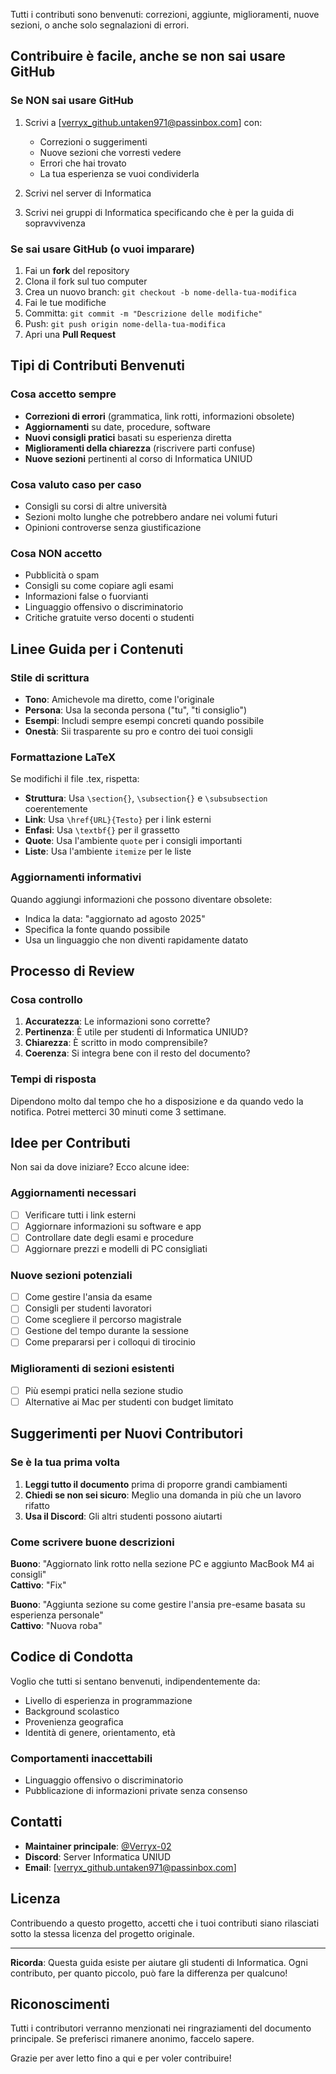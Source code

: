 Tutti i contributi sono benvenuti: correzioni, aggiunte, miglioramenti, nuove sezioni, o anche solo segnalazioni di errori.

## Contribuire è facile, anche se non sai usare GitHub

### Se NON sai usare GitHub

1. Scrivi a [verryx_github.untaken971@passinbox.com] con:
    - Correzioni o suggerimenti
    - Nuove sezioni che vorresti vedere
    - Errori che hai trovato
    - La tua esperienza se vuoi condividerla
    
2. Scrivi nel server di Informatica
    
3. Scrivi nei gruppi di Informatica specificando che è per la guida di sopravvivenza
    

### Se sai usare GitHub (o vuoi imparare)

1. Fai un **fork** del repository
2. Clona il fork sul tuo computer
3. Crea un nuovo branch: `git checkout -b nome-della-tua-modifica`
4. Fai le tue modifiche
5. Committa: `git commit -m "Descrizione delle modifiche"`
6. Push: `git push origin nome-della-tua-modifica`
7. Apri una **Pull Request**

##  Tipi di Contributi Benvenuti

### Cosa accetto sempre

- **Correzioni di errori** (grammatica, link rotti, informazioni obsolete)
- **Aggiornamenti** su date, procedure, software
- **Nuovi consigli pratici** basati su esperienza diretta
- **Miglioramenti della chiarezza** (riscrivere parti confuse)
- **Nuove sezioni** pertinenti al corso di Informatica UNIUD

### Cosa valuto caso per caso

- Consigli su corsi di altre università
- Sezioni molto lunghe che potrebbero andare nei volumi futuri
- Opinioni controverse senza giustificazione

### Cosa NON accetto

- Pubblicità o spam
- Consigli su come copiare agli esami
- Informazioni false o fuorvianti
- Linguaggio offensivo o discriminatorio
- Critiche gratuite verso docenti o studenti

## Linee Guida per i Contenuti

### Stile di scrittura

- **Tono**: Amichevole ma diretto, come l'originale
- **Persona**: Usa la seconda persona ("tu", "ti consiglio")
- **Esempi**: Includi sempre esempi concreti quando possibile
- **Onestà**: Sii trasparente su pro e contro dei tuoi consigli

### Formattazione LaTeX

Se modifichi il file .tex, rispetta:

- **Struttura**: Usa `\section{}`, `\subsection{}` e `\subsubsection` coerentemente
- **Link**: Usa `\href{URL}{Testo}` per i link esterni
- **Enfasi**: Usa `\textbf{}` per il grassetto
- **Quote**: Usa l'ambiente `quote` per i consigli importanti
- **Liste**: Usa l'ambiente `itemize` per le liste

### Aggiornamenti informativi

Quando aggiungi informazioni che possono diventare obsolete:

- Indica la data: "aggiornato ad agosto 2025"
- Specifica la fonte quando possibile
- Usa un linguaggio che non diventi rapidamente datato

## Processo di Review

### Cosa controllo

1. **Accuratezza**: Le informazioni sono corrette?
2. **Pertinenza**: È utile per studenti di Informatica UNIUD?
3. **Chiarezza**: È scritto in modo comprensibile?
4. **Coerenza**: Si integra bene con il resto del documento?

### Tempi di risposta

Dipendono molto dal tempo che ho a disposizione e da quando vedo la notifica. Potrei metterci 30 minuti come 3 settimane.

## Idee per Contributi

Non sai da dove iniziare? Ecco alcune idee:

### Aggiornamenti necessari

- [ ] Verificare tutti i link esterni
- [ ] Aggiornare informazioni su software e app
- [ ] Controllare date degli esami e procedure
- [ ] Aggiornare prezzi e modelli di PC consigliati

### Nuove sezioni potenziali

- [ ] Come gestire l'ansia da esame
- [ ] Consigli per studenti lavoratori
- [ ] Come scegliere il percorso magistrale
- [ ] Gestione del tempo durante la sessione
- [ ] Come prepararsi per i colloqui di tirocinio

### Miglioramenti di sezioni esistenti

- [ ] Più esempi pratici nella sezione studio
- [ ] Alternative ai Mac per studenti con budget limitato

## Suggerimenti per Nuovi Contributori

### Se è la tua prima volta

1. **Leggi tutto il documento** prima di proporre grandi cambiamenti
2. **Chiedi se non sei sicuro**: Meglio una domanda in più che un lavoro rifatto
3. **Usa il Discord**: Gli altri studenti possono aiutarti

### Come scrivere buone descrizioni

**Buono**: "Aggiornato link rotto nella sezione PC e aggiunto MacBook M4 ai consigli"  
**Cattivo**: "Fix"

**Buono**: "Aggiunta sezione su come gestire l'ansia pre-esame basata su esperienza personale"  
**Cattivo**: "Nuova roba"

## Codice di Condotta
Voglio che tutti si sentano benvenuti, indipendentemente da:

- Livello di esperienza in programmazione
- Background scolastico
- Provenienza geografica
- Identità di genere, orientamento, età

### Comportamenti inaccettabili

- Linguaggio offensivo o discriminatorio
- Pubblicazione di informazioni private senza consenso

## Contatti

- **Maintainer principale**: [@Verryx-02](https://github.com/Verryx-02)
- **Discord**: Server Informatica UNIUD
- **Email**: [verryx_github.untaken971@passinbox.com]

## Licenza

Contribuendo a questo progetto, accetti che i tuoi contributi siano rilasciati sotto la stessa licenza del progetto originale.

---

**Ricorda**: Questa guida esiste per aiutare gli studenti di Informatica. Ogni contributo, per quanto piccolo, può fare la differenza per qualcuno!

## Riconoscimenti

Tutti i contributori verranno menzionati nei ringraziamenti del documento principale. Se preferisci rimanere anonimo, faccelo sapere.

Grazie per aver letto fino a qui e per voler contribuire! 
